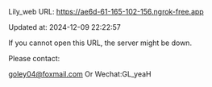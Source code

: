 Lily_web URL: https://ae6d-61-165-102-156.ngrok-free.app

Updated at: 2024-12-09 22:22:57

If you cannot open this URL, the server might be down.

Please contact: 

goley04@foxmail.com Or Wechat:GL_yeaH